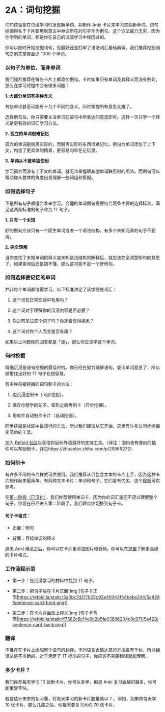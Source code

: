 # 2A：词句挖掘

词句挖掘是在沉浸学习时发现新单词，并制作 Anki 卡片来学习这些新单词。词句挖掘得名于卡片要用到原文中单词所在的句子作为例句。这个方法威力无穷，因为你学到的单词，都是你在自己的沉浸学习中经历过的。

你可以随时开始挖掘词句，但最好还是打牢了语法词汇基础再做。我们推荐挖掘词句之前先掌握至少 1000 个单词。

### 以句子为单位，而非单词

我们强烈推荐在每张卡片上都添加例句。卡片如果只有单词及其释义而没有例句，那么在学习过程中会有很多问题：

 **1. 大部分单词有多种含义** 

有些单词甚至可能有十几个不同的含义。同时掌握所有意思太难了。

选择例句后，你只需要关注单词在语句中所表达的意思即可。这样一次只学一个释义是更有效的词汇学习方法。

 **2. 孤立的单词很难记忆** 

孤立的单词是脱离实际的，而脱离实际的东西很难记忆。例句为单词添加了上下文，构造了更具体的情景，更容易勾牢在记忆里。

 **3. 单词从不被单独使用** 

学习孤立而没有上下文的单词，就无法掌握跟其他单词联用时的用法。而例句可以帮助你从整体的角度出发理解一些词组和搭配。

### 如何选择句子

不是所有句子都适合拿来学习。合适的单词例句需要符合两条主要的选择标准。满足这两条标准的句子称为 1T 句子。

 **1. 只有一个未知** 

好的例句应该只有一个陌生单词或者一个语法结构。有多个未知元素的句子不要用。

 **2. 完全理解** 

当你查找了未知单词的释义或未知语法结构的解释后，就应该完全清楚例句的意思了。如果查询后还是搞不懂，那么这可能不是一个好例句。

### 如何选择要记忆的单词

并非每个单词都值得学习。以下标准决定了该学哪些词汇：

1. 这个词在日常交谈中有用吗？

2. 这个词对于理解你的沉浸内容是否必要？

3. 你之前见过这个词了吗？你是否觉得熟悉？

4. 这个词对你个人而言是否有趣？

如果以上问题你的回答都是「是」，那么你应该学这个单词。

### 何时挖掘

精细沉浸是语句挖掘的最佳时机。你已经在努力理解语句，查询单词意思了，所以顺带找出好的 1T 句子也很容易。

有多种将被挖掘的词句制卡的方法：

1. 边沉浸边制卡（同步挖掘）。

2. 保存你想学的句子，留到之后再制卡（异步挖掘）。

3. 用软件自动制作卡片（自动挖掘）。

同步挖掘是社区中最流行的方法，所以我们建议从它开始。这里有许多让同步挖掘变简单的工具。

加入 [Refold 社区](https://refold.la/join)以获取你目标外语最好的支持工具。（译注：国内也有类似的插件可以帮助制卡，详见https://zhuanlan.zhihu.com/p/25866272）

### 如何制卡

有许多不同的卡片样式可供使用。我们推荐从只包含文本的卡片上手，因为这种卡片制作起来最简单。有两种文本卡片：单词和句子。它们各有优劣，这个[视频](https://www.youtube.com/watch?v=GLfmKWhLhjk)可供参考。

在[第一阶段（已汉化）](https://zhuanlan.zhihu.com/p/565801338)，我们推荐使用单词卡，因为你的词汇量还不足以理解整个句子。你现在已经进入第二阶段了，我们建议你切换到句子卡。

#### 句子卡格式：

- 正面：例句

- 背面：目标单词的释义

熟悉 Anki 用法之后，你可以在卡片里添加图片和音频。你可以在[这里](https://refold.la/roadmap/stage-2/b/advanced-sentence-mining)了解更高级的卡片格式。

### 工作流程示范

- 第一步：在沉浸学习的材料中找到 1T 句子。

- 第二步：把句子放在卡片正面[img [句子卡正面|https://refold.la/static/3a0bc7d217b23c93e40044f54bebe204/5a428/sentence-card-front.png]]

- 第三步：在卡片背面放上释义[img [句子卡背面|https://refold.la/static/f7582c8c14e8c2b5fe03886204c8c071/5a428/sentence-card-back.png]]

### 翻译

不推荐在卡片上添加整个语句的翻译。不同语言表情达意的方法各有千秋，所以翻译总是不准确的。对于满足了 1T 标准的句子，你应该不需要翻译就能理解。

### 多少卡片？

我们推荐每天学习 10 张新卡片。你可以多学，但是 Anki 复习会越积越多，你可能承受不住。

若要估计未来的复习量，将每天学习的新卡片数量乘以 7 。例如，如果你每天学 10 张卡片，那么几周之后，你每天要复习大约 70 张卡片。